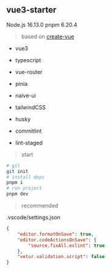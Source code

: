 ## vue3-starter

Node.js 16.13.0
pnpm 6.20.4

> based on [create-vue](https://github.com/vuejs/create-vue)

- vue3
- typescript
- vue-router
- pinia
- naive-ui
- tailwindCSS

- husky
- commitlint
- lint-staged

> start

```bash
# git
git init
# install deps
pnpm i
# run project
pnpm dev
```

> recommended

.vscode/settings.json

```json
{
	"editor.formatOnSave": true,
	"editor.codeActionsOnSave": {
		"source.fixAll.eslint": true
	},
	"vetur.validation.script": false
}
```
